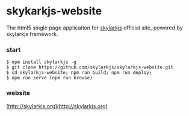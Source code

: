 # skykarkjs-website
The html5 single page application for [skylarkjs](http://skylarkjs.org) official site, powered by skylarkjs framework.

### start
    $ npm install skylarkjs -g
    $ git clone https://github.com/skylarkjs/skylarkjs-website.git
    $ cd skylarkjs-website; npm run build; npm run deploy;
    $ npm run serve (npm run browse)

### website
[http://skylarkjs.org](http://skylarkjs.org)
